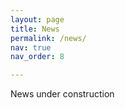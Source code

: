 ```yaml
---
layout: page
title: News
permalink: /news/
nav: true
nav_order: 8

---
```


News under construction
